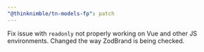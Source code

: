 ```yaml
---
"@thinknimble/tn-models-fp": patch
---
```


Fix issue with `readonly` not properly working on Vue and other JS environments. Changed the way ZodBrand is being checked.
